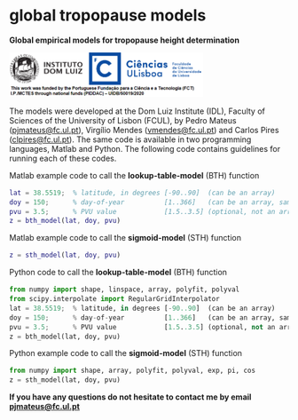 # global tropopause models
**Global empirical models for tropopause height determination**

<img src="https://github.com/pjmateus/global_tropopause_model/blob/cb0211b1d1560d1cdad78d64feae5db4988f5d2b/logos.png" width="350">

The models were developed at the Dom Luiz Institute (IDL), Faculty of Sciences of the University of Lisbon (FCUL), by Pedro Mateus (pjmateus@fc.ul.pt), Virgílio Mendes (vmendes@fc.ul.pt) and Carlos Pires (clpires@fc.ul.pt).
The same code is available in two programming languages, Matlab and Python. The following code contains guidelines for running each of these codes.

Matlab example code to call the **lookup-table-model** (BTH) function
```Matlab
lat = 38.5519;  % latitude, in degrees [-90..90]  (can be an array)
doy = 150;      % day-of-year          [1..366]   (can be an array, same size as lat)
pvu = 3.5;      % PVU value            [1.5..3.5] (optional, not an array)
z = bth_model(lat, doy, pvu)
```

Matlab example code to call the **sigmoid-model** (STH) function
```Matlab
z = sth_model(lat, doy, pvu)
```

Python code to call the **lookup-table-model** (BTH) function 
```Python
from numpy import shape, linspace, array, polyfit, polyval
from scipy.interpolate import RegularGridInterpolator
lat = 38.5519;  % latitude, in degrees [-90..90]  (can be an array)
doy = 150;      % day-of-year          [1..366]   (can be an array, same size as lat)
pvu = 3.5;      % PVU value            [1.5..3.5] (optional, not an array)
z = bth_model(lat, doy, pvu)
```

Python example code to call the **sigmoid-model** (STH) function
```Python
from numpy import shape, array, polyfit, polyval, exp, pi, cos 
z = sth_model(lat, doy, pvu)
```

**If you have any questions do not hesitate to contact me by email pjmateus@fc.ul.pt**
